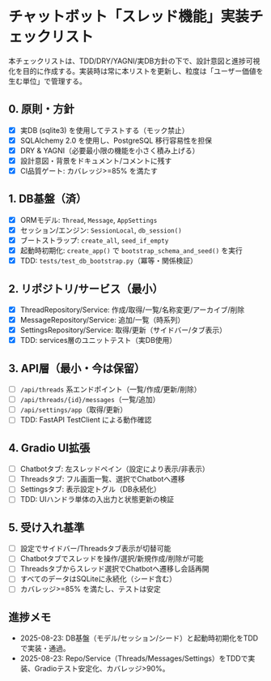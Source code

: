 # チャットボット「スレッド機能」実装チェックリスト

本チェックリストは、TDD/DRY/YAGNI/実DB方針の下で、設計意図と進捗可視化を目的に作成する。実装時は常に本リストを更新し、粒度は「ユーザー価値を生む単位」で管理する。

## 0. 原則・方針
- [x] 実DB (sqlite3) を使用してテストする（モック禁止）
- [x] SQLAlchemy 2.0 を使用し、PostgreSQL 移行容易性を担保
- [x] DRY & YAGNI（必要最小限の機能を小さく積み上げる）
- [x] 設計意図・背景をドキュメント/コメントに残す
- [x] CI品質ゲート: カバレッジ>=85% を満たす

## 1. DB基盤（済）
- [x] ORMモデル: `Thread`, `Message`, `AppSettings`
- [x] セッション/エンジン: `SessionLocal`, `db_session()`
- [x] ブートストラップ: `create_all`, `seed_if_empty`
- [x] 起動時初期化: `create_app()` で `bootstrap_schema_and_seed()` を実行
- [x] TDD: `tests/test_db_bootstrap.py`（冪等・関係検証）

## 2. リポジトリ/サービス（最小）
- [x] ThreadRepository/Service: 作成/取得/一覧/名称変更/アーカイブ/削除
- [x] MessageRepository/Service: 追加/一覧（時系列）
- [x] SettingsRepository/Service: 取得/更新（サイドバー/タブ表示）
- [x] TDD: services層のユニットテスト（実DB使用）

## 3. API層（最小・今は保留）
- [ ] `/api/threads` 系エンドポイント（一覧/作成/更新/削除）
- [ ] `/api/threads/{id}/messages`（一覧/追加）
- [ ] `/api/settings/app`（取得/更新）
- [ ] TDD: FastAPI TestClient による動作確認

## 4. Gradio UI拡張
- [ ] Chatbotタブ: 左スレッドペイン（設定により表示/非表示）
- [ ] Threadsタブ: フル画面一覧、選択でChatbotへ遷移
- [ ] Settingsタブ: 表示設定トグル（DB永続化）
- [ ] TDD: UIハンドラ単体の入出力と状態更新の検証

## 5. 受け入れ基準
- [ ] 設定でサイドバー/Threadsタブ表示が切替可能
- [ ] Chatbotタブでスレッドを操作/選択/新規作成/削除が可能
- [ ] Threadsタブからスレッド選択でChatbotへ遷移し会話再開
- [ ] すべてのデータはSQLiteに永続化（シード含む）
- [ ] カバレッジ>=85% を満たし、テストは安定

## 進捗メモ
- 2025-08-23: DB基盤（モデル/セッション/シード）と起動時初期化をTDDで実装・通過。
- 2025-08-23: Repo/Service（Threads/Messages/Settings）をTDDで実装、Gradioテスト安定化、カバレッジ>90%。
